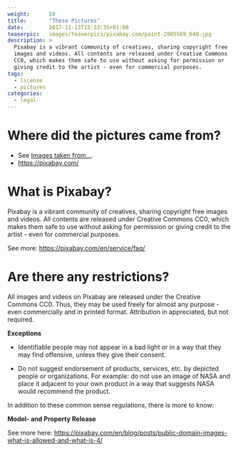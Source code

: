 ```yaml
---
weight:      10
title:       "These Pictures"
date:        2017-11-13T15:33:35+01:00
teaserpic:   images/teaserpics/pixabay.com/paint-2985569_640.jpg
description: >
  Pixabay is a vibrant community of creatives, sharing copyright free
  images and videos. All contents are released under Creative Commons
  CC0, which makes them safe to use without asking for permission or
  giving credit to the artist - even for commercial purposes.
tags:
  - license
  - pictures
categories:
  - legal
---
```



# Where did the pictures came from?

* See [Images taken from...](../hugo-theme-w3css-basic/images-taken-from/).
* https://pixabay.com/


# What is Pixabay?

Pixabay is a vibrant community of creatives, sharing copyright free
images and videos. All contents are released under Creative Commons
CC0, which makes them safe to use without asking for permission or
giving credit to the artist - even for commercial purposes.

See more: https://pixabay.com/en/service/faq/


# Are there any restrictions?

All images and videos on Pixabay are released under the Creative
Commons CC0. Thus, they may be used freely for almost any purpose -
even commercially and in printed format. Attribution in appreciated,
but not required.

**Exceptions**

* Identifiable people may not appear in a bad light or in a way that
  they may find offensive, unless they give their consent.

* Do not suggest endorsement of products, services, etc. by depicted
  people or organizations. For example: do not use an image of NASA and
  place it adjacent to your own product in a way that suggests NASA
  would recommend the product.

In addition to these common sense regulations, there is more to know:

**Model- and Property Release**

See more here: https://pixabay.com/en/blog/posts/public-domain-images-what-is-allowed-and-what-is-4/

